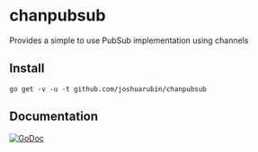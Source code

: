 # chanpubsub

Provides a simple to use PubSub implementation using channels

## Install

`go get -v -u -t github.com/joshuarubin/chanpubsub`

## Documentation
[![GoDoc](https://godoc.org/github.com/joshuarubin/chanpubsub?status.png)](https://godoc.org/github.com/joshuarubin/chanpubsub)
